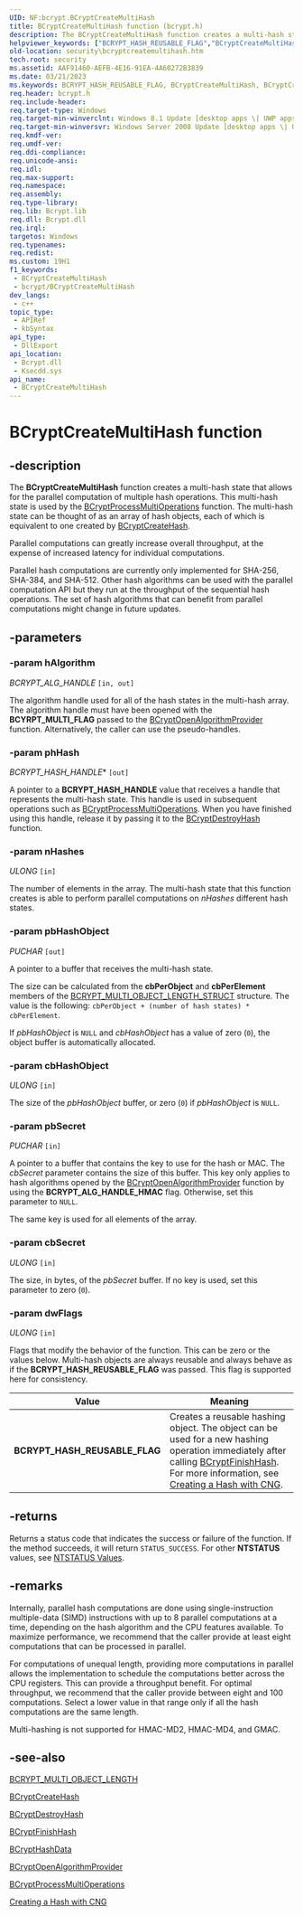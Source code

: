 ```yaml
---
UID: NF:bcrypt.BCryptCreateMultiHash
title: BCryptCreateMultiHash function (bcrypt.h)
description: The BCryptCreateMultiHash function creates a multi-hash state that allows for the parallel computation of multiple hash operations.
helpviewer_keywords: ["BCRYPT_HASH_REUSABLE_FLAG","BCryptCreateMultiHash","BCryptCreateMultiHash function [Security]","bcrypt/BCryptCreateMultiHash","security.bcryptcreatemultihash"]
old-location: security\bcryptcreatemultihash.htm
tech.root: security
ms.assetid: AAF91460-AEFB-4E16-91EA-4A60272B3839
ms.date: 03/21/2023
ms.keywords: BCRYPT_HASH_REUSABLE_FLAG, BCryptCreateMultiHash, BCryptCreateMultiHash function [Security], bcrypt/BCryptCreateMultiHash, security.bcryptcreatemultihash
req.header: bcrypt.h
req.include-header: 
req.target-type: Windows
req.target-min-winverclnt: Windows 8.1 Update [desktop apps \| UWP apps]
req.target-min-winversvr: Windows Server 2008 Update [desktop apps \| UWP apps]
req.kmdf-ver: 
req.umdf-ver: 
req.ddi-compliance: 
req.unicode-ansi: 
req.idl: 
req.max-support: 
req.namespace: 
req.assembly: 
req.type-library: 
req.lib: Bcrypt.lib
req.dll: Bcrypt.dll
req.irql: 
targetos: Windows
req.typenames: 
req.redist: 
ms.custom: 19H1
f1_keywords:
 - BCryptCreateMultiHash
 - bcrypt/BCryptCreateMultiHash
dev_langs:
 - c++
topic_type:
 - APIRef
 - kbSyntax
api_type:
 - DllExport
api_location:
 - Bcrypt.dll
 - Ksecdd.sys
api_name:
 - BCryptCreateMultiHash
---
```


# BCryptCreateMultiHash function

## -description

The **BCryptCreateMultiHash** function creates a multi-hash state that allows for the parallel computation of multiple hash operations. This multi-hash state is used by the [BCryptProcessMultiOperations](nf-bcrypt-bcryptprocessmultioperations.md) function. The multi-hash state can be thought of as an array of hash objects, each of which is equivalent to one created by [BCryptCreateHash](nf-bcrypt-bcryptcreatehash.md).

 Parallel computations can greatly increase overall throughput, at the expense of increased latency for individual computations.

 Parallel hash computations are currently only implemented for SHA-256, SHA-384, and SHA-512. Other hash algorithms can be used with the parallel computation API but they run at the throughput of the sequential hash operations. The set of hash algorithms that can benefit from parallel computations might change in future updates.

## -parameters

### -param hAlgorithm

*BCRYPT_ALG_HANDLE* `[in, out]`

The algorithm handle used for all of the hash states in the multi-hash array. The algorithm handle must have been opened with the **BCYRPT_MULTI_FLAG** passed to the [BCryptOpenAlgorithmProvider](nf-bcrypt-bcryptopenalgorithmprovider.md) function. Alternatively, the caller can use the pseudo-handles.

### -param phHash

*BCRYPT_HASH_HANDLE** `[out]`

A pointer to a **BCRYPT_HASH_HANDLE** value that receives a handle that represents the multi-hash state. This handle is used in subsequent operations such as [BCryptProcessMultiOperations](nf-bcrypt-bcryptprocessmultioperations.md). When you have finished using this handle, release it by passing it to the [BCryptDestroyHash](nf-bcrypt-bcryptdestroyhash.md) function.

### -param nHashes

*ULONG* `[in]`

The number of elements in the array. The multi-hash state that this function creates is able to perform parallel computations on *nHashes* different hash states.

### -param pbHashObject

*PUCHAR* `[out]`

A pointer to a buffer that receives the multi-hash state.

The size can be calculated from the **cbPerObject** and **cbPerElement** members of the [BCRYPT_MULTI_OBJECT_LENGTH_STRUCT](ns-bcrypt-bcrypt_multi_object_length_struct.md) structure. The value is the following: `cbPerObject + (number of hash states) * cbPerElement`.

If *pbHashObject* is `NULL` and *cbHashObject* has a value of zero (`0`), the object buffer is automatically allocated.

### -param cbHashObject

*ULONG* `[in]`

The size of the *pbHashObject* buffer, or zero (`0`) if *pbHashObject* is `NULL`.

### -param pbSecret

*PUCHAR* `[in]`

A pointer to a buffer that contains the key to use for the hash or MAC. The *cbSecret* parameter contains the size of this buffer. This key only applies to hash algorithms opened by the [BCryptOpenAlgorithmProvider](nf-bcrypt-bcryptopenalgorithmprovider.md) function by using the **BCRYPT_ALG_HANDLE_HMAC** flag. Otherwise, set this parameter to `NULL`.

The same key is used for all elements of the array.

### -param cbSecret

*ULONG* `[in]`

The size, in bytes, of the *pbSecret* buffer. If no key is used, set this parameter to zero (`0`).

### -param dwFlags

*ULONG* `[in]`

Flags that modify the behavior of the function. This can be zero or the values below. Multi-hash objects are always reusable and always behave as if the **BCRYPT_HASH_REUSABLE_FLAG** was passed. This flag is supported here for consistency.

| Value | Meaning |
|--------|--------|
| **BCRYPT_HASH_REUSABLE_FLAG** | Creates a reusable hashing object. The object can be used for a new hashing operation immediately after calling [BCryptFinishHash](nf-bcrypt-bcryptfinishhash.md). For more information, see [Creating a Hash with CNG](/windows/win32/SecCNG/creating-a-hash-with-cng). |

## -returns

Returns a status code that indicates the success or failure of the function. If the method succeeds, it will return `STATUS_SUCCESS`. For other **NTSTATUS** values, see [NTSTATUS Values](/openspecs/windows_protocols/ms-erref/596a1078-e883-4972-9bbc-49e60bebca55).

## -remarks

 Internally, parallel hash computations are done using single-instruction multiple-data (SIMD) instructions with up to 8 parallel computations at a time, depending on the hash algorithm and the CPU features available. To maximize performance, we recommend that the caller provide at least eight computations that can be processed in parallel.

For computations of unequal length, providing more computations in parallel allows the implementation to schedule the computations better across the CPU registers. This can provide a throughput benefit. For optimal throughput, we recommend that the caller provide between eight and 100 computations. Select a lower value in that range only if all the hash computations are the same length.

Multi-hashing is not supported for HMAC-MD2, HMAC-MD4, and GMAC.

## -see-also

[BCRYPT_MULTI_OBJECT_LENGTH](ns-bcrypt-bcrypt_multi_object_length_struct.md)

[BCryptCreateHash](nf-bcrypt-bcryptcreatehash.md)

[BCryptDestroyHash](nf-bcrypt-bcryptdestroyhash.md)

[BCryptFinishHash](nf-bcrypt-bcryptfinishhash.md)

[BCryptHashData](nf-bcrypt-bcrypthashdata.md)

[BCryptOpenAlgorithmProvider](nf-bcrypt-bcryptopenalgorithmprovider.md)

[BCryptProcessMultiOperations](nf-bcrypt-bcryptprocessmultioperations.md)

[Creating a Hash with CNG](/windows/win32/SecCNG/creating-a-hash-with-cng)
